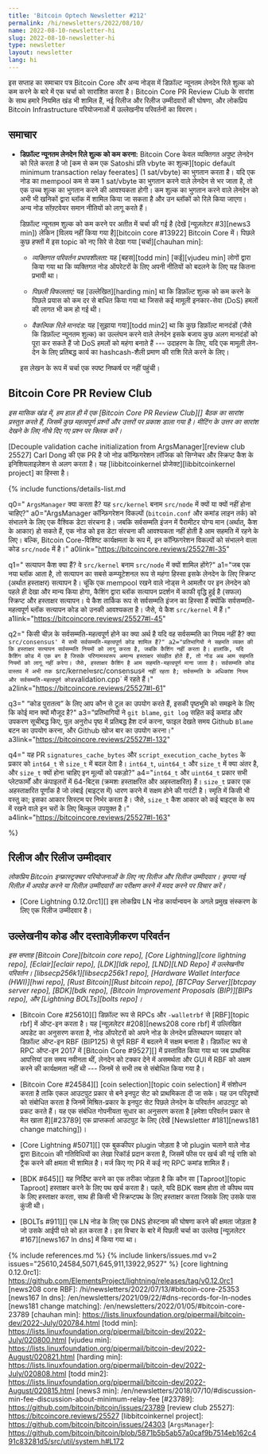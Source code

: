 ```yaml
---
title: 'Bitcoin Optech Newsletter #212'
permalink: /hi/newsletters/2022/08/10/
name: 2022-08-10-newsletter-hi
slug: 2022-08-10-newsletter-hi
type: newsletter
layout: newsletter
lang: hi
---
```

इस सप्ताह का समाचार पत्र Bitcoin Core और अन्य नोड्स में डिफ़ॉल्ट न्यूनतम लेनदेन रिले शुल्क को कम करने के बारे में
एक चर्चा को सारांशित करता है। Bitcoin Core PR Review Club के सारांश के साथ हमारे नियमित खंड भी शामिल हैं, नई रिलीज और
रिलीज उम्मीदवारों की घोषणा, और लोकप्रिय Bitcoin Infrastructure परियोजनाओं में उल्लेखनीय परिवर्तनों का विवरण।

## समाचार

- **<!--lowering-the-default-minimum-transaction-relay-feerate-->डिफ़ॉल्ट न्यूनतम लेनदेन रिले शुल्क को कम करना:**
  Bitcoin Core केवल व्यक्तिगत अपुष्ट लेनदेन को रिले करता है जो [कम से कम एक Satoshi प्रति vbyte का शुल्क][topic default minimum
  transaction relay feerates] (1 sat/vbyte) का भुगतान करता है। यदि एक नोड का mempool कम से कम
  1 sat/vbyte का भुगतान करने वाले लेनदेन से भर जाता है, तो एक उच्च शुल्क का भुगतान करने की आवश्यकता होगी। कम शुल्क
  का भुगतान करने वाले लेनदेन को अभी भी खनिकों द्वारा ब्लॉक में शामिल किया जा सकता है और उन ब्लॉकों को रिले किया
  जाएगा। अन्य नोड सॉफ़्टवेयर समान नीतियों को लागू करते हैं।

  डिफ़ॉल्ट न्यूनतम शुल्क को कम करने पर अतीत में चर्चा की गई है (देखें [न्यूज़लेटर #3][news3 min]) लेकिन
  [विलय नहीं किया गया है][bitcoin core #13922] Bitcoin Core में। पिछले कुछ हफ्तों में इस topic
  को नए सिरे से देखा गया [चर्चा][chauhan min]:

  - *<!--individual-change-effectiveness-->व्यक्तिगत परिवर्तन प्रभावशीलता:* यह [बहस][todd min] [कई][vjudeu min] लोगों द्वारा
    किया गया था कि व्यक्तिगत नोड ऑपरेटरों के लिए अपनी नीतियों को बदलने के लिए यह कितना प्रभावी था।

  - *<!--past-failures-->पिछली विफलताएं:* यह [उल्लेखित][harding min] था कि डिफ़ॉल्ट शुल्क को कम
    करने के पिछले प्रयास को कम दर से बाधित किया गया था जिससे कई मामूली इनकार-सेवा (DoS) हमलों की लागत भी कम हो गई थी।

  - *<!--alternative-relay-criteria-->वैकल्पिक रिले मानदंड:* यह [सुझाया गया][todd min2] था कि कुछ डिफ़ॉल्ट
    मानदंडों (जैसे कि डिफ़ॉल्ट न्यूनतम शुल्क) का उल्लंघन करने वाले लेनदेन इसके बजाय कुछ अलग मानदंडों को पूरा कर सकते हैं
    जो DoS हमलों को महंगा बनाते हैं --- उदाहरण के लिए, यदि एक मामूली लेन-देन के लिए प्रतिबद्ध कार्य का
    hashcash-शैली प्रमाण की राशि रिले करने के लिए।

  इस लेखन के रूप में चर्चा एक स्पष्ट निष्कर्ष पर नहीं पहुंची।

## Bitcoin Core PR Review Club

*इस मासिक खंड में, हम हाल ही में एक [Bitcoin Core PR Review Club][] बैठक का सारांश प्रस्तुत करते हैं, जिसमें कुछ
महत्वपूर्ण प्रश्नों और उत्तरों पर प्रकाश डाला गया है। मीटिंग के उत्तर का सारांश देखने के लिए नीचे दिए गए प्रश्न पर क्लिक करें।*

[Decouple validation cache initialization from ArgsManager][review club 25527] Carl Dong
की एक PR है जो नोड कॉन्फ़िगरेशन लॉजिक को सिग्नेचर और स्क्रिप्ट कैश के इनिशियलाइज़ेशन से अलग करता है। यह
[libbitcoinkernel प्रोजेक्ट][libbitcoinkernel project] का हिस्सा है।

{% include functions/details-list.md

  q0="<!--what-does-the-argsmanager-do-why-or-why-not-should-it-belong-in-src-kernel-versus-src-node-->
  `ArgsManager` क्या करता है? यह `src/kernel` बनाम `src/node` में क्यों या क्यों नहीं होना चाहिए?"
  a0="ArgsManager कॉन्फ़िगरेशन विकल्पों (`bitcoin.conf` और कमांड लाइन तर्क) को संभालने के लिए एक
  वैश्विक डेटा संरचना है। जबकि सर्वसम्मति इंजन में पैरामीटर योग्य मान (अर्थात्, कैश के आकार) हो सकते हैं, एक
  नोड को इस डेटा संरचना की आवश्यकता नहीं होती है आम सहमति में रहने के लिए। बल्कि, Bitcoin Core-विशिष्ट
  कार्यक्षमता के रूप में, इन कॉन्फ़िगरेशन विकल्पों को संभालने वाला कोड `src/node` में है।"
  a0link="https://bitcoincore.reviews/25527#l-35"

  q1="<!--what-are-the-validation-caches-why-would-they-belong-in-src-kernel-versus-src-node-->
  सत्यापन कैश क्या हैं? वे `src/kernel` बनाम `src/node` में क्यों शामिल होंगे?"
  a1="जब एक नया ब्लॉक आता है, तो सत्यापन का सबसे कम्प्यूटेशनल रूप से महंगा हिस्सा इसके लेनदेन के लिए
  स्क्रिप्ट (अर्थात हस्ताक्षर) सत्यापन है। चूंकि एक mempool रखने वाले नोड्स ने आमतौर पर इन लेनदेन को पहले ही
  देखा और मान्य किया होगा, कैशिंग द्वारा ब्लॉक सत्यापन प्रदर्शन में काफी वृद्धि हुई है (सफल) स्क्रिप्ट और हस्ताक्षर
  सत्यापन। ये कैश तार्किक रूप से सर्वसम्मति इंजन का हिस्सा हैं क्योंकि सर्वसम्मति-महत्वपूर्ण ब्लॉक सत्यापन कोड को उनकी
  आवश्यकता है। जैसे, ये कैश `src/kernel` में हैं।"
  a1link="https://bitcoincore.reviews/25527#l-45"

  q2="<!--what-does-it-mean-for-something-to-be-consensus-critical-if-it-isn-t-a-consensus-rule-does-src-consensus-contain-all-the-consensus-critical-code-->
  किसी चीज़ के सर्वसम्मति-महत्वपूर्ण होने का क्या अर्थ है यदि वह सर्वसम्मति का नियम नहीं है? क्या `src/consensus' में
  सभी सर्वसम्मति-महत्वपूर्ण कोड शामिल हैं?"
  a2="प्रतिभागियों ने सहमति व्यक्त की कि हस्ताक्षर सत्यापन सर्वसम्मति नियमों को लागू करता है, जबकि कैशिंग नहीं करता है।
  हालांकि, यदि कैशिंग कोड में एक बग है जिसके परिणामस्वरूप अमान्य हस्ताक्षर संग्रहीत होते हैं, तो नोड अब आम सहमति
  नियमों को लागू नहीं करेगा। जैसे, हस्ताक्षर कैशिंग है आम सहमति-महत्वपूर्ण माना जाता है। सर्वसम्मति कोड
  वास्तव में अभी तक `src/kernel` या `src/consensus` में नहीं रहता है; सर्वसम्मति के अधिकांश नियम और
  सर्वसम्मति-महत्वपूर्ण कोड `validation.cpp` में रहते हैं।"
  a2link="https://bitcoincore.reviews/25527#l-61"

  q3="<!--what-tools-do-you-use-for-code-archeology-to-understand-the-background-of-why-a-value-exists-->
  “कोड पुरातत्व” के लिए आप कौन से टूल का उपयोग करते हैं, इसकी पृष्ठभूमि को समझने के लिए कि
  कोई मान क्यों मौजूद है?"
  a3="प्रतिभागियों ने `git blame`, `git log` सहित कई कमांड और उपकरण सूचीबद्ध किए, पुल
  अनुरोध पृष्ठ में प्रतिबद्ध हैश दर्ज करना, फाइल देखते समय Github `Blame` बटन का उपयोग करना, और Github खोज
  बार का उपयोग करना।"
  a3link="https://bitcoincore.reviews/25527#l-132"

  q4="<!--this-pr-changes-the-type-of-signature-cache-bytes-and-script-execution-cache-bytes-from-int64-t-to-size-t-what-is-the-difference-between-int64-t-uint64-t-and-size-t-and-why-should-a-size-t-hold-these-values-->
  यह PR `signatures_cache_bytes` और `script_execution_cache_bytes` के प्रकार को `int64_t`
  से `size_t` में बदल देता है। `int64_t`, `uint64_t` और `size_t` में क्या अंतर है, और `size_t` क्यों
  होना चाहिए इन मूल्यों को पकड़ो?"
  a4="`int64_t` और `uint64_t` प्रकार सभी प्लेटफार्मों और कंपाइलरों में 64-बिट्स (क्रमशः हस्ताक्षरित और अहस्ताक्षरित) हैं।
  `size_t` प्रकार एक अहस्ताक्षरित पूर्णांक है जो लंबाई (बाइट्स में) धारण करने में सक्षम होने की गारंटी है। स्मृति में किसी
  भी वस्तु का; इसका आकार सिस्टम पर निर्भर करता है। जैसे, `size_t` कैश आकार को कई बाइट्स के रूप में रखने वाले इन चरों के
  लिए बिल्कुल उपयुक्त है।"
  a4link="https://bitcoincore.reviews/25527#l-163"

%}

## रिलीज और रिलीज उम्मीदवार

*लोकप्रिय Bitcoin इन्फ्रास्ट्रक्चर परियोजनाओं के लिए नए रिलीज और रिलीज उम्मीदवार। कृपया नई रिलीज़ में
अपग्रेड करने या रिलीज़ उम्मीदवारों का परीक्षण करने में मदद करने पर विचार करें।*

- [Core Lightning 0.12.0rc1][] इस लोकप्रिय LN नोड कार्यान्वयन के अगले प्रमुख संस्करण के लिए एक रिलीज उम्मीदवार है।

## उल्लेखनीय कोड और दस्तावेज़ीकरण परिवर्तन

*इस सप्ताह [Bitcoin Core][bitcoin core repo], [Core Lightning][core lightning repo], [Eclair][eclair repo],
[LDK][ldk repo], [LND][LND Repo] में उल्लेखनीय परिवर्तन। [libsecp256k1][libsecp256k1 repo],
[Hardware Wallet Interface (HWI)][hwi repo], [Rust Bitcoin][Rust bitcoin repo],
[BTCPay Server][btcpay server repo], [BDK][bdk repo], [Bitcoin Improvement Proposals (BIP)][BIPs repo],
और [Lightning BOLTs][bolts repo]।*

- [Bitcoin Core #25610][] डिफ़ॉल्ट रूप से RPCs और `-walletrbf` से [RBF][topic rbf] में ऑप्ट-इन करता है।
  यह [न्यूज़लेटर #208][news208 core rbf] में उल्लिखित अपडेट का अनुसरण करता है, नोड ऑपरेटरों को अपने नोड के लेनदेन
  प्रतिस्थापन व्यवहार को डिफ़ॉल्ट ऑप्ट-इन RBF (BIP125) से पूर्ण RBF में बदलने में सक्षम बनाता है। डिफ़ॉल्ट रूप से RPC ऑप्ट-इन
  2017 में [Bitcoin Core #9527][] में प्रस्तावित किया गया था जब प्राथमिक आपत्तियां उस समय
  नवीनता थीं, लेनदेन को टक्कर देने में असमर्थता और GUI में RBF को अक्षम करने की कार्यक्षमता नहीं थी --- जिनमें
  से सभी तब से संबोधित किया गया है।

- [Bitcoin Core #24584][] [coin selection][topic coin selection] में संशोधन करता है ताकि एकल आउटपुट प्रकार
  से बने इनपुट सेट को प्राथमिकता दी जा सके। यह उन परिदृश्यों को संबोधित करता है जिनमें मिश्रित-प्रकार के इनपुट सेट पिछले लेनदेन के परिवर्तन
  आउटपुट को प्रकट करते हैं। यह एक संबंधित गोपनीयता सुधार का अनुसरण करता है [हमेशा परिवर्तन प्रकार से मेल खाता है][#23789] एक
  प्राप्तकर्ता आउटपुट के लिए (देखें [Newsletter #181][news181 change matching])।

- [Core Lightning #5071][] एक बुककीपर plugin जोड़ता है जो plugin चलाने वाले नोड द्वारा Bitcoin की गतिविधियों
  का लेखा रिकॉर्ड प्रदान करता है, जिसमें फीस पर खर्च की गई राशि को ट्रैक करने की क्षमता भी शामिल है। मर्ज किए गए PR में कई नए RPC कमांड शामिल हैं।

- [BDK #645][] यह निर्दिष्ट करने का एक तरीका जोड़ता है कि कौन सा [Taproot]​[topic Taproot] ​​हस्ताक्षर करने के लिए
  पथ खर्च करता है। पहले, यदि BDK सक्षम होता तो कीपथ व्यय के लिए हस्ताक्षर करता, साथ ही किसी भी स्क्रिप्टपथ के लिए हस्ताक्षर करता
  जिसके लिए उसके पास कुंजी थी।

- [BOLTs #911][] एक LN नोड के लिए एक DNS होस्टनाम की घोषणा करने की क्षमता जोड़ता है जो उसके आईपी पते
  को हल करता है। इस विचार के बारे में पिछली चर्चा का उल्लेख [न्यूज़लेटर #167][news167 ln dns] में किया गया था।

{% include references.md %}
{% include linkers/issues.md v=2 issues="25610,24584,5071,645,911,13922,9527" %}
[core lightning 0.12.0rc1]: https://github.com/ElementsProject/lightning/releases/tag/v0.12.0rc1
[news208 core RBF]: /hi/newsletters/2022/07/13/#bitcoin-core-25353
[news167 ln dns]: /en/newsletters/2021/09/22/#dns-records-for-ln-nodes
[news181 change matching]: /en/newsletters/2022/01/05/#bitcoin-core-23789
[chauhan min]: https://lists.linuxfoundation.org/pipermail/bitcoin-dev/2022-July/020784.html
[todd min]: https://lists.linuxfoundation.org/pipermail/bitcoin-dev/2022-July/020800.html
[vjudeu min]: https://lists.linuxfoundation.org/pipermail/bitcoin-dev/2022-August/020821.html
[harding min]: https://lists.linuxfoundation.org/pipermail/bitcoin-dev/2022-July/020808.html
[todd min2]: https://lists.linuxfoundation.org/pipermail/bitcoin-dev/2022-August/020815.html
[news3 min]: /en/newsletters/2018/07/10/#discussion-min-fee-discussion-about-minimum-relay-fee
[#23789]: https://github.com/bitcoin/bitcoin/issues/23789
[review club 25527]: https://bitcoincore.reviews/25527
[libbitcoinkernel project]: https://github.com/bitcoin/bitcoin/issues/24303
[`ArgsManager`]: https://github.com/bitcoin/bitcoin/blob/5871b5b5ab57a0caf9b7514eb162c491c83281d5/src/util/system.h#L172
